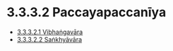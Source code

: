 

# 3.3.3.2 Paccayapaccanīya

* [3.3.3.2.1 Vibhaṅgavāra](3.3.3.2/3.3.3.2.1.md)
* [3.3.3.2.2 Saṅkhyāvāra](3.3.3.2/3.3.3.2.2.md)



